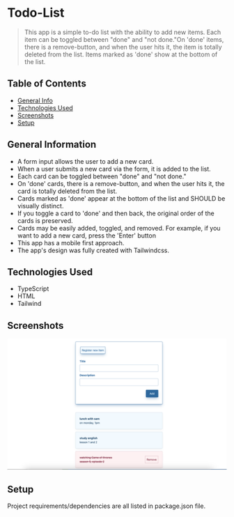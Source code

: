 # Todo-List
> This app is a simple to-do list with the ability to add new items.
Each item can be toggled between "done" and "not done."On 'done' items, there is a remove-button, and when the user hits it, the item is totally deleted from the list. Items marked as 'done' show at the bottom of the list.

## Table of Contents
* [General Info](#general-information)
* [Technologies Used](#technologies-used)
* [Screenshots](#screenshots)
* [Setup](#setup)
<!-- * [License](#license) -->


## General Information
- A form input allows the user to add a new card.
- When a user submits a new card via the form, it is added to the list.
- Each card can be toggled between "done" and "not done."
- On 'done' cards, there is a remove-button, and when the user hits it, the card is totally deleted from the list.
- Cards marked as 'done' appear at the bottom of the list and SHOULD be visually distinct.
- If you toggle a card to 'done' and then back, the original order of the cards is preserved.
- Cards may be easily added, toggled, and removed. For example, if you want to add a new card, press the 'Enter' button
- This app has a mobile first approach.
- The app's design was fully created with Tailwindcss.
<!-- You don't have to answer all the questions - just the ones relevant to your project. -->


## Technologies Used
- TypeScript
- HTML
- Tailwind



## Screenshots
![Example screenshot](./img.png)


<!-- If you have screenshots you'd like to share, include them here. -->


## Setup
 Project requirements/dependencies are all listed in package.json file.




<!-- Optional -->
<!-- ## License -->
<!-- This project is open source and available under the [... License](). -->

<!-- You don't have to include all sections - just the one's relevant to your project -->